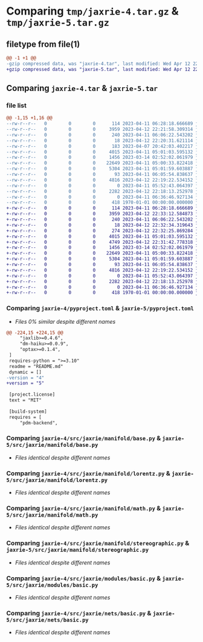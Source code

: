# Comparing `tmp/jaxrie-4.tar.gz` & `tmp/jaxrie-5.tar.gz`

## filetype from file(1)

```diff
@@ -1 +1 @@
-gzip compressed data, was "jaxrie-4.tar", last modified: Wed Apr 12 22:21:58 2023, max compression
+gzip compressed data, was "jaxrie-5.tar", last modified: Wed Apr 12 22:33:12 2023, max compression
```

## Comparing `jaxrie-4.tar` & `jaxrie-5.tar`

### file list

```diff
@@ -1,15 +1,16 @@
--rw-r--r--   0        0        0      114 2023-04-11 06:28:18.666689 jaxrie-4/README.md
--rw-r--r--   0        0        0     3959 2023-04-12 22:21:58.309314 jaxrie-4/pyproject.toml
--rw-r--r--   0        0        0      240 2023-04-11 06:06:22.543202 jaxrie-4/src/jaxrie/__init__.py
--rw-r--r--   0        0        0       18 2023-04-12 22:20:31.621114 jaxrie-4/src/jaxrie/__version__.py
--rw-r--r--   0        0        0      183 2023-04-07 20:42:03.402217 jaxrie-4/src/jaxrie/manifold/__init__.py
--rw-r--r--   0        0        0     4015 2023-04-11 05:01:03.595132 jaxrie-4/src/jaxrie/manifold/base.py
--rw-r--r--   0        0        0     1456 2023-03-14 02:52:02.061979 jaxrie-4/src/jaxrie/manifold/lorentz.py
--rw-r--r--   0        0        0    22649 2023-04-11 05:00:33.822418 jaxrie-4/src/jaxrie/manifold/math.py
--rw-r--r--   0        0        0     5304 2023-04-11 05:01:59.603887 jaxrie-4/src/jaxrie/manifold/stereographic.py
--rw-r--r--   0        0        0       93 2023-04-11 06:05:54.838637 jaxrie-4/src/jaxrie/modules/__init__.py
--rw-r--r--   0        0        0     4816 2023-04-12 22:19:22.534152 jaxrie-4/src/jaxrie/modules/basic.py
--rw-r--r--   0        0        0        0 2023-04-11 05:52:43.064397 jaxrie-4/src/jaxrie/nets/__init__.py
--rw-r--r--   0        0        0     2282 2023-04-12 22:18:13.252978 jaxrie-4/src/jaxrie/nets/basic.py
--rw-r--r--   0        0        0        0 2023-04-11 06:36:46.927134 jaxrie-4/src/jaxrie/py.typed
--rw-r--r--   0        0        0      418 1970-01-01 00:00:00.000000 jaxrie-4/PKG-INFO
+-rw-r--r--   0        0        0      114 2023-04-11 06:28:18.666689 jaxrie-5/README.md
+-rw-r--r--   0        0        0     3959 2023-04-12 22:33:12.584873 jaxrie-5/pyproject.toml
+-rw-r--r--   0        0        0      240 2023-04-11 06:06:22.543202 jaxrie-5/src/jaxrie/__init__.py
+-rw-r--r--   0        0        0       18 2023-04-12 22:32:34.319643 jaxrie-5/src/jaxrie/__version__.py
+-rw-r--r--   0        0        0      274 2023-04-12 22:32:25.869284 jaxrie-5/src/jaxrie/manifold/__init__.py
+-rw-r--r--   0        0        0     4015 2023-04-11 05:01:03.595132 jaxrie-5/src/jaxrie/manifold/base.py
+-rw-r--r--   0        0        0     4749 2023-04-12 22:31:42.778318 jaxrie-5/src/jaxrie/manifold/euclidean.py
+-rw-r--r--   0        0        0     1456 2023-03-14 02:52:02.061979 jaxrie-5/src/jaxrie/manifold/lorentz.py
+-rw-r--r--   0        0        0    22649 2023-04-11 05:00:33.822418 jaxrie-5/src/jaxrie/manifold/math.py
+-rw-r--r--   0        0        0     5304 2023-04-11 05:01:59.603887 jaxrie-5/src/jaxrie/manifold/stereographic.py
+-rw-r--r--   0        0        0       93 2023-04-11 06:05:54.838637 jaxrie-5/src/jaxrie/modules/__init__.py
+-rw-r--r--   0        0        0     4816 2023-04-12 22:19:22.534152 jaxrie-5/src/jaxrie/modules/basic.py
+-rw-r--r--   0        0        0        0 2023-04-11 05:52:43.064397 jaxrie-5/src/jaxrie/nets/__init__.py
+-rw-r--r--   0        0        0     2282 2023-04-12 22:18:13.252978 jaxrie-5/src/jaxrie/nets/basic.py
+-rw-r--r--   0        0        0        0 2023-04-11 06:36:46.927134 jaxrie-5/src/jaxrie/py.typed
+-rw-r--r--   0        0        0      418 1970-01-01 00:00:00.000000 jaxrie-5/PKG-INFO
```

### Comparing `jaxrie-4/pyproject.toml` & `jaxrie-5/pyproject.toml`

 * *Files 0% similar despite different names*

```diff
@@ -224,15 +224,15 @@
     "jaxlib>=0.4.6",
     "dm-haiku>=0.0.9",
     "optax>=0.1.4",
 ]
 requires-python = ">=3.10"
 readme = "README.md"
 dynamic = []
-version = "4"
+version = "5"
 
 [project.license]
 text = "MIT"
 
 [build-system]
 requires = [
     "pdm-backend",
```

### Comparing `jaxrie-4/src/jaxrie/manifold/base.py` & `jaxrie-5/src/jaxrie/manifold/base.py`

 * *Files identical despite different names*

### Comparing `jaxrie-4/src/jaxrie/manifold/lorentz.py` & `jaxrie-5/src/jaxrie/manifold/lorentz.py`

 * *Files identical despite different names*

### Comparing `jaxrie-4/src/jaxrie/manifold/math.py` & `jaxrie-5/src/jaxrie/manifold/math.py`

 * *Files identical despite different names*

### Comparing `jaxrie-4/src/jaxrie/manifold/stereographic.py` & `jaxrie-5/src/jaxrie/manifold/stereographic.py`

 * *Files identical despite different names*

### Comparing `jaxrie-4/src/jaxrie/modules/basic.py` & `jaxrie-5/src/jaxrie/modules/basic.py`

 * *Files identical despite different names*

### Comparing `jaxrie-4/src/jaxrie/nets/basic.py` & `jaxrie-5/src/jaxrie/nets/basic.py`

 * *Files identical despite different names*

